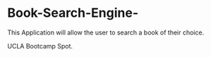 # Book-Search-Engine-

This Application will allow the user to search a book of their choice. 

UCLA Bootcamp Spot.

